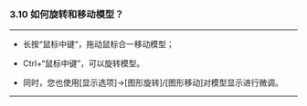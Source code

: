 ﻿### 3.10  如何旋转和移动模型？
---

* 长按“鼠标中键“，拖动鼠标合一移动模型；

* Ctrl+“鼠标中键”，可以旋转模型。

* 同时，您也使用[显示选项]→[图形旋转]/[图形移动]对模型显示进行微调。

---
